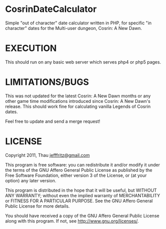 CosrinDateCalculator
====================

Simple "out of character" date calculator written in PHP, for specific "in character" dates for the Multi-user dungeon, Cosrin: A New Dawn.

# EXECUTION
This should run on any basic web server which serves php4 or php5 pages.

# LIMITATIONS/BUGS
This was not updated for the latest Cosrin: A New Dawn months or any other game time modifications introduced since Cosrin: A New Dawn's release. This should work fine for calculating vanilla Legends of Cosrin dates.

Feel free to update and send a merge request!

# LICENSE
Copyright 2011, Thau <jefffritz@gmail.com>

This program is free software: you can redistribute it and/or modify
it under the terms of the GNU Affero General Public License as published by
the Free Software Foundation, either version 3 of the License, or
(at your option) any later version.

This program is distributed in the hope that it will be useful,
but WITHOUT ANY WARRANTY; without even the implied warranty of
MERCHANTABILITY or FITNESS FOR A PARTICULAR PURPOSE.  See the
GNU Affero General Public License for more details.

You should have received a copy of the GNU Affero General Public License
along with this program.  If not, see <http://www.gnu.org/licenses/>.
